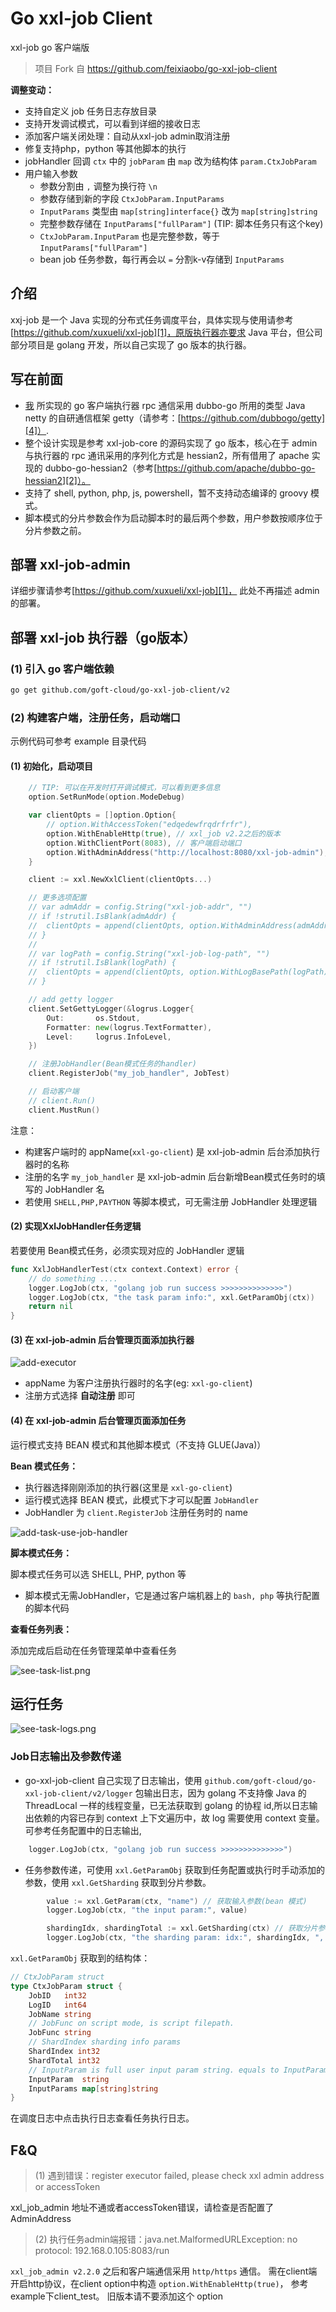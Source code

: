 # Go xxl-job Client

xxl-job go 客户端版

> 项目 Fork 自 https://github.com/feixiaobo/go-xxl-job-client

**调整变动：**

- 支持自定义 job 任务日志存放目录
- 支持开发调试模式，可以看到详细的接收日志
- 添加客户端关闭处理：自动从xxl-job admin取消注册
- 修复支持php，python 等其他脚本的执行
- jobHandler 回调 `ctx` 中的 `jobParam` 由 `map` 改为结构体 `param.CtxJobParam`
- 用户输入参数
  - 参数分割由 `,` 调整为换行符 `\n`
  - 参数存储到新的字段 `CtxJobParam.InputParams`
  - `InputParams` 类型由 `map[string]interface{}` 改为 `map[string]string`
  - 完整参数存储在 `InputParams["fullParam"]` (TIP: 脚本任务只有这个key)
  - `CtxJobParam.InputParam` 也是完整参数，等于 `InputParams["fullParam"]`
  - bean job 任务参数，每行再会以 `=` 分割k-v存储到 `InputParams`

## 介绍

xxj-job 是一个 Java 实现的分布式任务调度平台，具体实现与使用请参考[https://github.com/xuxueli/xxl-job][1]，原版执行器亦要求 Java 平台，但公司部分项目是 golang
开发，所以自己实现了 go 版本的执行器。

## 写在前面

- [我](https://github.com/feixiaobo) 所实现的 go 客户端执行器 rpc 通信采用 dubbo-go 所用的类型 Java netty 的自研通信框架 getty（请参考：[https://github.com/dubbogo/getty][4]）.
- 整个设计实现是参考 xxl-job-core 的源码实现了 go 版本，核心在于 admin 与执行器的 rpc 通讯采用的序列化方式是 hessian2，所有借用了 apache 实现的
  dubbo-go-hessian2（参考[https://github.com/apache/dubbo-go-hessian2][2]）。
- 支持了 shell, python, php, js, powershell，暂不支持动态编译的 groovy 模式。
- 脚本模式的分片参数会作为启动脚本时的最后两个参数，用户参数按顺序位于分片参数之前。

## 部署 xxl-job-admin

详细步骤请参考[https://github.com/xuxueli/xxl-job][1]， 此处不再描述 admin 的部署。

## 部署 xxl-job 执行器（go版本）

### (1) 引入 go 客户端依赖

```bash
go get github.com/goft-cloud/go-xxl-job-client/v2
```

### (2) 构建客户端，注册任务，启动端口

示例代码可参考 example 目录代码

#### (1) 初始化，启动项目

```go
	// TIP: 可以在开发时打开调试模式，可以看到更多信息
	option.SetRunMode(option.ModeDebug)

	var clientOpts = []option.Option{
		// option.WithAccessToken("edqedewfrqdrfrfr"),
		option.WithEnableHttp(true), // xxl_job v2.2之后的版本
		option.WithClientPort(8083), // 客户端启动端口
		option.WithAdminAddress("http://localhost:8080/xxl-job-admin"),
	}

	client := xxl.NewXxlClient(clientOpts...)

	// 更多选项配置
	// var admAddr = config.String("xxl-job-addr", "")
	// if !strutil.IsBlank(admAddr) {
	// 	clientOpts = append(clientOpts, option.WithAdminAddress(admAddr))
	// }
	//
	// var logPath = config.String("xxl-job-log-path", "")
	// if !strutil.IsBlank(logPath) {
	// 	clientOpts = append(clientOpts, option.WithLogBasePath(logPath))
	// }

	// add getty logger
	client.SetGettyLogger(&logrus.Logger{
		Out:       os.Stdout,
		Formatter: new(logrus.TextFormatter),
		Level:     logrus.InfoLevel,
	})

	// 注册JobHandler(Bean模式任务的handler)
	client.RegisterJob("my_job_handler", JobTest)

	// 启动客户端
	// client.Run()
	client.MustRun()
```

注意：

- 构建客户端时的 appName(`xxl-go-client`) 是 xxl-job-admin 后台添加执行器时的名称
- 注册的名字 `my_job_handler` 是 xxl-job-admin 后台新增Bean模式任务时的填写的 JobHandler 名
- 若使用 `SHELL,PHP,PAYTHON` 等脚本模式，可无需注册 JobHandler 处理逻辑

#### (2) 实现XxlJobHandler任务逻辑

若要使用 Bean模式任务，必须实现对应的 JobHandler 逻辑

```go
func XxlJobHandlerTest(ctx context.Context) error {
	// do something ....
	logger.LogJob(ctx, "golang job run success >>>>>>>>>>>>>>")
	logger.LogJob(ctx, "the task param info:", xxl.GetParamObj(ctx))
	return nil
}
```

#### (3) 在 xxl-job-admin 后台管理页面添加执行器

![add-executor](example/images/add-executor.png)

- appName 为客户注册执行器时的名字(eg: `xxl-go-client`)
- 注册方式选择 **自动注册** 即可

#### (4) 在 xxl-job-admin 后台管理页面添加任务

运行模式支持 BEAN 模式和其他脚本模式（不支持 GLUE(Java)）

**Bean 模式任务：**

- 执行器选择刚刚添加的执行器(这里是 `xxl-go-client`)
- 运行模式选择 BEAN 模式，此模式下才可以配置 `JobHandler`
- JobHandler 为 `client.RegisterJob` 注册任务时的 name

![add-task-use-job-handler](example/images/add-task-use-job-handler.png)

**脚本模式任务：**

脚本模式任务可以选 SHELL, PHP, python 等

- 脚本模式无需JobHandler，它是通过客户端机器上的 `bash, php` 等执行配置的脚本代码

**查看任务列表：**

添加完成后启动在任务管理菜单中查看任务

![see-task-list.png](example/images/see-task-list.png)

## 运行任务

![see-task-logs.png](example/images/see-task-logs.png)

### Job日志输出及参数传递

- go-xxl-job-client 自己实现了日志输出，使用 `github.com/goft-cloud/go-xxl-job-client/v2/logger` 包输出日志，因为 golang 不支持像 Java 的
  ThreadLocal 一样的线程变量，已无法获取到 golang 的协程 id,所以日志输出依赖的内容已存到 context 上下文遍历中，故 log 需要使用 context 变量。可参考任务配置中的日志输出,

```go
	logger.LogJob(ctx, "golang job run success >>>>>>>>>>>>>>")
```

- 任务参数传递，可使用 `xxl.GetParamObj` 获取到任务配置或执行时手动添加的参数，使用 `xxl.GetSharding` 获取到分片参数。

```go
        value := xxl.GetParam(ctx, "name") // 获取输入参数(bean 模式)
        logger.LogJob(ctx, "the input param:", value)

        shardingIdx, shardingTotal := xxl.GetSharding(ctx) // 获取分片参数
        logger.LogJob(ctx, "the sharding param: idx:", shardingIdx, ", total:", shardingTotal)
```

`xxl.GetParamObj` 获取到的结构体：

```go
// CtxJobParam struct
type CtxJobParam struct {
	JobID   int32
	LogID   int64
	JobName string
	// JobFunc on script mode, is script filepath.
	JobFunc string
	// ShardIndex sharding info params
	ShardIndex int32
	ShardTotal int32
	// InputParam is full user input param string. equals to InputParams["fullParam"]
	InputParam  string
	InputParams map[string]string
}
```

在调度日志中点击执行日志查看任务执行日志。

## F&Q

> (1) 遇到错误：register executor failed, please check xxl admin address or accessToken

xxl_job_admin 地址不通或者accessToken错误，请检查是否配置了AdminAddress

> (2) 执行任务admin端报错：java.net.MalformedURLException: no protocol: 192.168.0.105:8083/run

`xxl_job_admin v2.2.0` 之后和客户端通信采用 `http/https` 通信。
需在client端开启http协议，在client option中构造 `option.WithEnableHttp(true)`， 参考 example下client_test。
旧版本请不要添加这个 option


[1]: https://github.com/xuxueli/xxl-job
[2]: https://github.com/apache/dubbo-go-hessian2
[3]: https://github.com/xuxueli/xxl-rpc
[4]: https://github.com/apache/dubbo-getty
